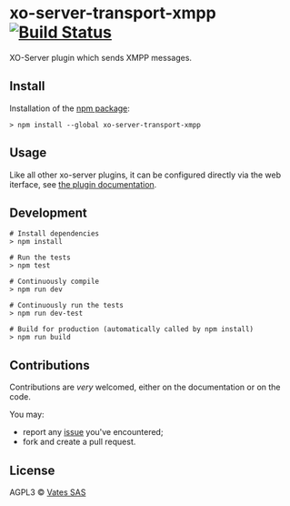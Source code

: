 # xo-server-transport-xmpp [![Build Status](https://travis-ci.org/vatesfr/xo-server-transport-xmpp.png?branch=master)](https://travis-ci.org/vatesfr/xo-server-transport-xmpp)

XO-Server plugin which sends XMPP messages.

## Install

Installation of the [npm package](https://npmjs.org/package/xo-server-transport-xmpp):

```
> npm install --global xo-server-transport-xmpp
```

## Usage

Like all other xo-server plugins, it can be configured directly via
the web iterface, see [the plugin documentation](https://xen-orchestra.com/docs/plugins.html).

## Development

```
# Install dependencies
> npm install

# Run the tests
> npm test

# Continuously compile
> npm run dev

# Continuously run the tests
> npm run dev-test

# Build for production (automatically called by npm install)
> npm run build
```

## Contributions

Contributions are *very* welcomed, either on the documentation or on
the code.

You may:

- report any [issue](https://github.com/vatesfr/xo-server-transport-xmpp/issues)
  you've encountered;
- fork and create a pull request.

## License

AGPL3 © [Vates SAS](http://vates.fr)
